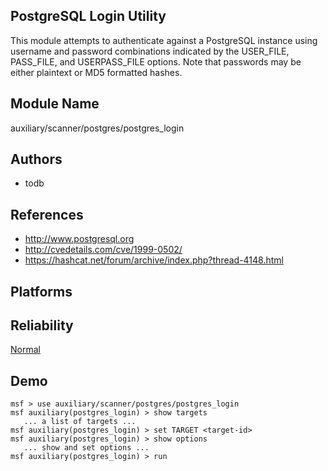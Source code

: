 ## PostgreSQL Login Utility

This module attempts to authenticate against a PostgreSQL 
instance using username and password combinations indicated 
by the USER_FILE, PASS_FILE, and USERPASS_FILE options. Note 
that passwords may be either plaintext or MD5 formatted 
hashes.


## Module Name
auxiliary/scanner/postgres/postgres_login

## Authors
* todb


## References
* http://www.postgresql.org
* http://cvedetails.com/cve/1999-0502/
* https://hashcat.net/forum/archive/index.php?thread-4148.html




## Platforms


## Reliability
[Normal](https://github.com/rapid7/metasploit-framework/wiki/Exploit-Ranking)

## Demo

```
msf > use auxiliary/scanner/postgres/postgres_login
msf auxiliary(postgres_login) > show targets
   ... a list of targets ...
msf auxiliary(postgres_login) > set TARGET <target-id>
msf auxiliary(postgres_login) > show options
   ... show and set options ...
msf auxiliary(postgres_login) > run
```
    
    